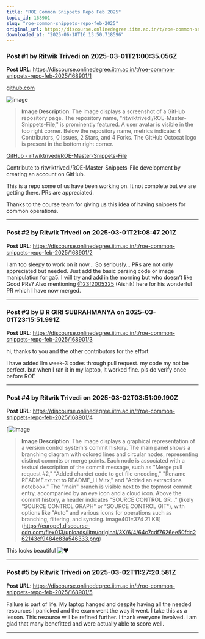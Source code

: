 ```yaml
---
title: "ROE Common Snippets Repo Feb 2025"
topic_id: 168901
slug: "roe-common-snippets-repo-feb-2025"
original_url: https://discourse.onlinedegree.iitm.ac.in/t/roe-common-snippets-repo-feb-2025/168901
downloaded_at: "2025-06-18T16:13:50.718596"
---
```


### Post #1 by Ritwik Trivedi on 2025-03-01T21:00:35.056Z
**Post URL**: https://discourse.onlinedegree.iitm.ac.in/t/roe-common-snippets-repo-feb-2025/168901/1

[github.com](https://github.com/ritwiktrivedi/ROE-Master-Snippets-File)

![image](https://europe1.discourse-cdn.com/flex013/uploads/iitm/optimized/3X/4/7/4780e9efee3fee9a734598aa75a48693828aadb0_2_690x344.png)

> **Image Description**: The image displays a screenshot of a GitHub repository page. The repository name, "ritwiktrivedi/ROE-Master-Snippets-File," is prominently featured. A user avatar is visible in the top right corner. Below the repository name, metrics indicate: 4 Contributors, 0 Issues, 2 Stars, and 4 Forks. The GitHub Octocat logo is present in the bottom right corner.

[GitHub - ritwiktrivedi/ROE-Master-Snippets-File](https://github.com/ritwiktrivedi/ROE-Master-Snippets-File)

Contribute to ritwiktrivedi/ROE-Master-Snippets-File development by creating an account on GitHub.

This is a repo some of us have been working on. It not complete but we are getting there. PRs are appreciated.

Thanks to the course team for giving us this idea of having snippets for common operations.

---

### Post #2 by Ritwik Trivedi on 2025-03-01T21:08:47.201Z
**Post URL**: https://discourse.onlinedegree.iitm.ac.in/t/roe-common-snippets-repo-feb-2025/168901/2

I am too sleepy to work on it now… So seriously… PRs are not only appreciated but needed. Just add the basic parsing code or image manipulation for ga5. I will try and add in the morning but who doesn’t like Good PRs? Also mentioning
[@23f2005325](/u/23f2005325)
 (Aishik) here for his wonderful PR which I have now merged.

---

### Post #3 by B R GIRI SUBRAHMANYA on 2025-03-01T23:15:51.991Z
**Post URL**: https://discourse.onlinedegree.iitm.ac.in/t/roe-common-snippets-repo-feb-2025/168901/3

hi, thanks to you and the other contributors for the effort

i have added llm week-3 codes through pull request. my code my not be perfect. but when I ran it in my laptop, it worked fine. pls do verify once before ROE

---

### Post #4 by Ritwik Trivedi on 2025-03-02T03:51:09.190Z
**Post URL**: https://discourse.onlinedegree.iitm.ac.in/t/roe-common-snippets-repo-feb-2025/168901/4

[![image](https://europe1.discourse-cdn.com/flex013/uploads/iitm/original/3X/6/4/64c7cdf7626ee50fdc262143cf9484c83a546333.png)

> **Image Description**: The image displays a graphical representation of a version control system's commit history. The main panel shows a branching diagram with colored lines and circular nodes, representing distinct commits or merge points. Each node is associated with a textual description of the commit message, such as "Merge pull request #2," "Added chardet code to get file encoding," "Rename README.txt.txt to README_LLM.tx," and "Added an extractions notebook." The "main" branch is visible next to the topmost commit entry, accompanied by an eye icon and a cloud icon. Above the commit history, a header indicates "SOURCE CONTROL GR..." (likely "SOURCE CONTROL GRAPH" or "SOURCE CONTROL GIT"), with options like "Auto" and various icons for operations such as branching, filtering, and syncing.
image401×374 21 KB](https://europe1.discourse-cdn.com/flex013/uploads/iitm/original/3X/6/4/64c7cdf7626ee50fdc262143cf9484c83a546333.png)

This looks beautiful
![:heart:](https://emoji.discourse-cdn.com/google/heart.png?v=12)

---

### Post #5 by Ritwik Trivedi on 2025-03-02T11:27:20.581Z
**Post URL**: https://discourse.onlinedegree.iitm.ac.in/t/roe-common-snippets-repo-feb-2025/168901/5

Failure is part of life. My laptop hanged and despite having all the needed resources I panicked and the exam went the way it went. I take this as a lesson. This resource will be refined further. I thank everyone involved. I am glad that many benefitted and were actually able to score well.

---
